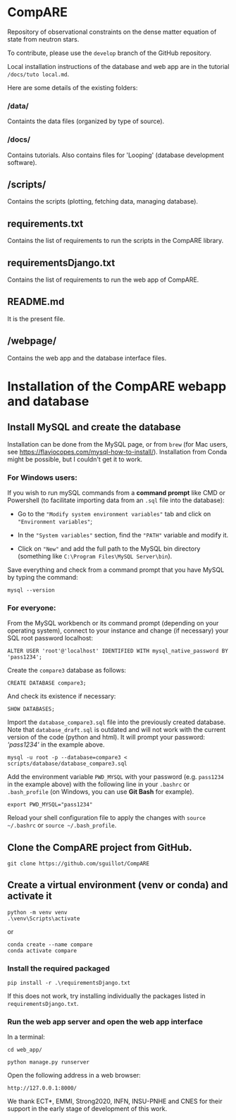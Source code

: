 # CompARE

Repository of observational constraints on the dense matter equation of state from neutron stars.

To contribute, please use the `develop` branch of the GitHub repository.

Local installation instructions of the database and web app are in the tutorial `/docs/tuto local.md`.

[//]: # (We recommend the developer to work on a local version of CompARE.)

[//]: # (To do so, simply run:)

[//]: # ($ bash install.sh)

[//]: # (It creates a local copy of CompARE in the folder $HOME/mylib with the following files and folders:)

Here are some details of the existing folders:

### /data/

Containts the data files (organized by type of source).

### /docs/

Contains tutorials. Also contains files for 'Looping' (database development software).

## /scripts/

Contains the scripts (plotting, fetching data, managing database).

## requirements.txt

Contains the list of requirements to run the scripts in the CompARE library.

## requirementsDjango.txt

Contains the list of requirements to run the web app of CompARE.

## README.md

It is the present file.

## /webpage/

Contains the web app and the database interface files.


# Installation of the CompARE webapp and database

## Install MySQL and create the database

Installation can be done from the MySQL page, or from `brew` (for Mac users, see https://flaviocopes.com/mysql-how-to-install/). 
Installation from Conda might be possible, but I couldn't get it to work.

### For Windows users:

If you wish to run mySQL commands from a **command prompt** like CMD or Powershell (to facilitate importing data from an `.sql` file into the database):

- Go to the `"Modify system environment variables"` tab and click on `"Environment variables"`;

- In the `"System variables"` section, find the `"PATH"` variable and modify it.

- Click on `"New"` and add the full path to the MySQL bin directory (something like `C:\Program Files\MySQL Server\bin`).

Save everything and check from a command prompt that you have MySQL by typing the command: 

    mysql --version

### For everyone:

From the MySQL workbench or its command prompt (depending on your operating system), connect to your instance and change (if necessary) your SQL root password localhost:

    ALTER USER 'root'@'localhost' IDENTIFIED WITH mysql_native_password BY 'pass1234';

Create the `compare3` database as follows:

    CREATE DATABASE compare3;

And check its existence if necessary:

    SHOW DATABASES;

Import the `database_compare3.sql` file into the previously created database. Note that `database_draft.sql` is outdated and will not work with the current version of the code (python and html). It will prompt your password: _'pass1234'_ in the example above.

    mysql -u root -p --database=compare3 < scripts/database/database_compare3.sql

Add the environment variable `PWD_MYSQL` with your password (e.g. `pass1234` in the example above) with the following line in your `.bashrc` or `.bash_profile` (on Windows, you can use **Git Bash** for example).

    export PWD_MYSQL="pass1234"

Reload your shell configuration file to apply the changes with ``source ~/.bashrc`` or ``source ~/.bash_profile``.


## Clone the CompARE project from GitHub.
 
    git clone https://github.com/sguillot/CompARE

## Create a virtual environment (venv or conda) and activate it
	
    python -m venv venv
    .\venv\Scripts\activate 

or 

    conda create --name compare 
    conda activate compare
   
### Install the required packaged

    pip install -r .\requirementsDjango.txt   

If this does not work, try installing individually the packages listed in `requirementsDjango.txt`.


[//]: # (### Change the settings)

[//]: # (Go to the file **web_app/web_app/settings.py** At the line &#40;75&#41; :)

[//]: # ()
[//]: # (If you don't have password to your local mysql database put this settings:)

[//]: # ()
[//]: # (<img width="186" alt="image" src="https://github.com/sguillot/CompARE/assets/122777194/d35714d9-42ad-49e7-91f5-11637d7a882c">)

[//]: # ()
[//]: # (NAME = database Name)

[//]: # ()
[//]: # (HOST = Server address &#40;here local&#41;)

[//]: # ()
[//]: # (USER = Mysql Username)

[//]: # ()
[//]: # (PASSWORD = Mysql Password)

[//]: # ()
[//]: # (PORT = Mysql Port &#40;default used by mysql is 3306&#41;)


### Run the web app server and open the web app interface

In a terminal:

    cd web_app/

    python manage.py runserver

Open the following address in a web browser:

    http://127.0.0.1:8000/


We thank ECT*, EMMI, Strong2020, INFN, INSU-PNHE and CNES for their support in the early stage of development of this work.
